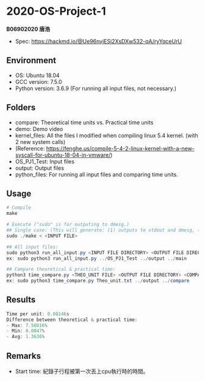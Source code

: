 # 2020-OS-Project-1

**B06902020 唐浩**

- Spec: https://hackmd.io/@Ue96nvjESj2XsDXw532-qA/ryYqceUrU

## Environment
- OS: Ubuntu 18.04
- GCC version: 7.5.0
- Python version: 3.6.9 (For running all input files, not necessary.)

## Folders
- compare: Theoretical time units vs. Practical time units
- demo: Demo video
- kernel_files: All the files I modified when compiling linux 5.4 kernel. (with 2 new system calls)
- (Reference: https://fenghe.us/compile-5-4-2-linux-kernel-with-a-new-syscall-for-ubuntu-18-04-in-vmware/)
- OS_PJ1_Test: Input files
- output: Output files
- python_files: For running all input files and comparing time units.

## Usage
```powershell
# Compile
make

# Execute ("sudo" is for outputing to dmesg.)
## Single case: (This will generate: (1) outputs to stdout and dmesg, (2) theoretical time units to a file "./Theo_unit.txt".)
sudo ./make < <INPUT FILE>

## All input files:
sudo python3 run_all_input.py <INPUT FILE DIRECTORY> <OUTPUT FILE DIRECTORY> <MAIN>
ex: sudo python3 run_all_input.py ../OS_PJ1_Test ../output ../main

## Compare theoretical & practical time:
python3 time_compare.py <THEO_UNIT FILE> <OUTPUT FILE DIRECTORY> <COMPARED FILE DIRECTORY>
ex: sudo python3 time_compare.py Theo_unit.txt ../output ../compare
```

## Results
```powershell
Time per unit: 0.00146s
Difference between theoretical & practical time:
- Max: 7.56016%
- Min: 0.0047%
- Avg: 1.3636%
```

## Remarks
- Start time: 紀錄子行程被第一次丟上cpu執行時的時間。
